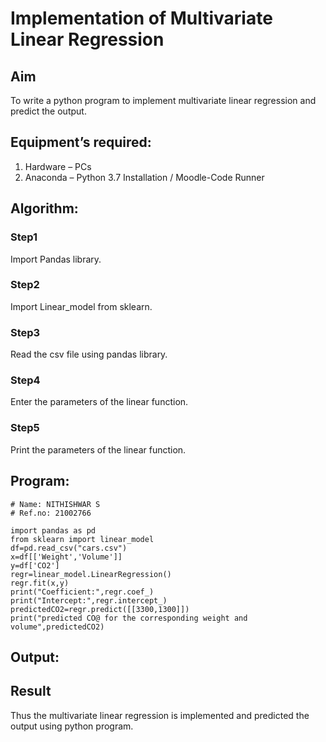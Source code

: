 # Implementation of Multivariate Linear Regression
## Aim
To write a python program to implement multivariate linear regression and predict the output.
## Equipment’s required:
1.	Hardware – PCs
2.	Anaconda – Python 3.7 Installation / Moodle-Code Runner
## Algorithm:
### Step1
Import Pandas library.


### Step2
Import Linear_model from sklearn.


### Step3
Read the csv file using pandas library.


### Step4
Enter the parameters of the linear function.


### Step5
Print the parameters of the linear function.


## Program:
```
# Name: NITHISHWAR S
# Ref.no: 21002766

import pandas as pd
from sklearn import linear_model 
df=pd.read_csv("cars.csv")
x=df[['Weight','Volume']]
y=df['CO2']
regr=linear_model.LinearRegression()
regr.fit(x,y)
print("Coefficient:",regr.coef_)
print("Intercept:",regr.intercept_)
predictedCO2=regr.predict([[3300,1300]])
print("predicted CO@ for the corresponding weight and volume",predictedCO2)

```
## Output:




## Result
Thus the multivariate linear regression is implemented and predicted the output using python program.